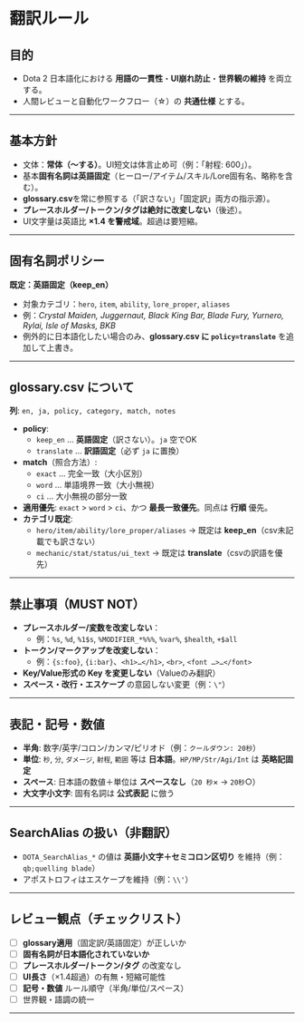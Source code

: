 # 翻訳ルール

## 目的
- Dota 2 日本語化における **用語の一貫性**・**UI崩れ防止**・**世界観の維持** を両立する。
- 人間レビューと自動化ワークフロー（☆）の **共通仕様** とする。

---

## 基本方針
- 文体：**常体（〜する）**。UI短文は体言止め可（例：「射程: 600」）。
- 基本**固有名詞は英語固定**（ヒーロー/アイテム/スキル/Lore固有名、略称を含む）。
- **glossary.csv**を常に参照する（「訳さない」「固定訳」両方の指示源）。
- **プレースホルダー/トークン/タグは絶対に改変しない**（後述）。
- UI文字量は英語比 **×1.4 を警戒域**。超過は要短縮。

---

## 固有名詞ポリシー
**既定：英語固定（keep_en）**
- 対象カテゴリ：`hero`, `item`, `ability`, `lore_proper`, `aliases`
- 例：*Crystal Maiden, Juggernaut, Black King Bar, Blade Fury, Yurnero, Rylai, Isle of Masks, BKB*
- 例外的に日本語化したい場合のみ、**glossary.csv に `policy=translate`** を追加して上書き。

---

## glossary.csv について
**列**: `en, ja, policy, category, match, notes`

- **policy**:
  - `keep_en` … **英語固定**（訳さない）。`ja` 空でOK
  - `translate` … **訳語固定**（必ず `ja` に置換）
- **match**（照合方法）:
  - `exact` … 完全一致（大小区別）
  - `word` … 単語境界一致（大小無視）
  - `ci` … 大小無視の部分一致
- **適用優先**: `exact` > `word` > `ci`、かつ **最長一致優先**。同点は **行順** 優先。
- **カテゴリ既定**:
  - `hero/item/ability/lore_proper/aliases` → 既定は **keep_en**（csv未記載でも訳さない）
  - `mechanic/stat/status/ui_text` → 既定は **translate**（csvの訳語を優先）

---

## 禁止事項（MUST NOT）
- **プレースホルダー/変数を改変しない**：
  - 例：`%s`, `%d`, `%1$s`, `%MODIFIER_*%%%`, `%var%`, `$health`, `+$all`
- **トークン/マークアップを改変しない**：
  - 例：`{s:foo}`, `{i:bar}`、`<h1>…</h1>`, `<br>`, `<font …>…</font>`
- **Key/Value形式の Key を変更しない**（Valueのみ翻訳）
- **スペース・改行・エスケープ** の意図しない変更（例：`\"`）

---

## 表記・記号・数値
- **半角**: 数字/英字/コロン/カンマ/ピリオド（例：`クールダウン: 20秒`）
- **単位**: `秒`, `分`, `ダメージ`, `射程`, `範囲` 等は **日本語**。`HP/MP/Str/Agi/Int` は **英略記固定**
- **スペース**: 日本語の数値＋単位は **スペースなし**（`20 秒`× → `20秒`○）
- **大文字小文字**: 固有名詞は **公式表記** に倣う

---

## SearchAlias の扱い（非翻訳）
- `DOTA_SearchAlias_*` の値は **英語小文字＋セミコロン区切り** を維持（例：`qb;quelling blade`）
- アポストロフィはエスケープを維持（例：`\\'`）

---

## レビュー観点（チェックリスト）
- [ ] **glossary適用**（固定訳/英語固定）が正しいか
- [ ] **固有名詞が日本語化されていないか**
- [ ] **プレースホルダー/トークン/タグ** の改変なし
- [ ] **UI長さ**（×1.4超過）の有無・短縮可能性
- [ ] **記号・数値** ルール順守（半角/単位/スペース）
- [ ] 世界観・語調の統一

---